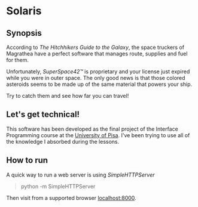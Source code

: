 # Solaris

## Synopsis
According to *The Hitchhikers Guide to the Galaxy*, the space truckers of Magrathea have a perfect software that manages route, supplies and fuel for them. 

Unfortunately, *SuperSpace42™* is proprietary and your license just expired while you were in outer space. The only good news is that those colored asteroids seems to be made up of the same material that powers your ship.

Try to catch them and see how far you can travel! 

## Let's get technical!

This software has been developed as the final project of the Interface Programming course at the [University of Pisa](https://www.di.unipi.it/). I've been trying to use all of the knowledge I absorbed during the lessons.

## How to run
A quick way to run a web server is using *SimpleHTTPServer*
> python -m SimpleHTTPServer

Then visit from a supported browser [localhost:8000](http://localhost:8000).